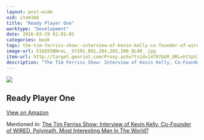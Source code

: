 ```yaml
---
layout: post-wide
uid: item166
title: "Ready Player One"
worktype: "Development"
date: 2016-03-29 01:01:01
categories: book
tags: the-tim-ferriss-show:-interview-of-kevin-kelly-co-founder-of-wired-polymath-most-interesting-man-in-the-world?
image-url: 51bE6SBNroL._SY291_BO1,204,203,200_QL40_.jpg
item-url: http://target.georiot.com/Proxy.ashx?tsid=14707&GR_URL=http%3A%2F%2Fwww.amazon.com%2FReady-Player-One-A-Novel%2Fdp%2F0307887448%2F
description: "The Tim Ferriss Show: Interview of Kevin Kelly, Co-Founder of WIRED, Polymath, Most Interesting Man In The World?"
---
```

<a href="http://target.georiot.com/Proxy.ashx?tsid=14707&GR_URL=http%3A%2F%2Fwww.amazon.com%2FReady-Player-One-A-Novel%2Fdp%2F0307887448%2F" target="blank"><img src="../../../../img/thumbs/51bE6SBNroL._SY291_BO1,204,203,200_QL40_.jpg" class="prod-img"></a>
<h2>Ready Player One</h2>
<p><a class="btn btn-primary" href="http://target.georiot.com/Proxy.ashx?tsid=14707&GR_URL=http%3A%2F%2Fwww.amazon.com%2FReady-Player-One-A-Novel%2Fdp%2F0307887448%2F" target="blank">View on Amazon</a><p>
<p>Mentioned in: <a href="http://fourhourworkweek.com/2014/08/29/kevin-kelly/" target="blank">The Tim Ferriss Show: Interview of Kevin Kelly, Co-Founder of WIRED, Polymath, Most Interesting Man In The World?</a></p>

